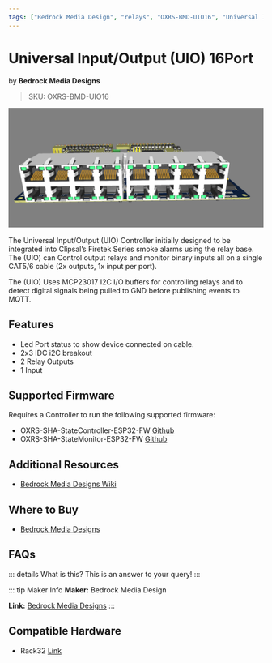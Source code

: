 ```yaml
---
tags: ["Bedrock Media Design", "relays", "OXRS-BMD-UIO16", "Universal Input/Output (UIO) 16Port" ]
---
```

# Universal Input/Output (UIO) 16Port 
<p class="maker">by <b>Bedrock Media Designs</b></p>

> SKU: OXRS-BMD-UIO16


![Bedrock Media Designs Universal Input/Output (UIO) 16Port](/images/uio-16.jpg)

The Universal Input/Output (UIO)  Controller initially designed to be integrated into  Clipsal’s Firetek Series smoke alarms using the relay base. The (UIO) can Control output relays and monitor binary inputs all on a single CAT5/6 cable (2x outputs, 1x input per port).

The (UIO) Uses MCP23017 I2C I/O buffers for controlling relays and to detect digital signals being pulled to GND before publishing events to MQTT.

## Features
- Led Port status to show device connected on cable.
- 2x3 IDC i2C breakout
- 2 Relay Outputs
- 1 Input

## Supported Firmware
Requires a Controller to run the following supported firmware:
- OXRS-SHA-StateController-ESP32-FW  [Github](https://github.com/SuperHouse/OXRS-SHA-StateController-ESP32-FW)
- OXRS-SHA-StateMonitor-ESP32-FW [Github](https://github.com/SuperHouse/OXRS-SHA-StateMonitor-ESP32-FW)

## Additional Resources
- [Bedrock Media Designs Wiki](https://wiki.bmdesigns.com.au/en/BMD-urc-uio)

## Where to Buy
- [Bedrock Media Designs](https://bmdesigns.com.au)

## FAQs
::: details What is this?
This is an answer to your query!
:::

::: tip Maker Info
**Maker:** Bedrock Media Design

**Link:** [Bedrock Media Designs](https://bmdesigns.com.au/)
:::

## Compatible Hardware
- Rack32 [Link](/docs/hardware/controllers/rack32.html)